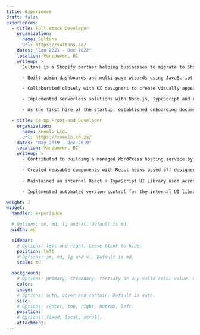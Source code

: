 ```yaml
---
title: Experience
draft: false
experiences:
  - title: Full-stack Developer
    organization:
      name: Sultans
      url: https://sultans.co/
    dates: "Jan 2021 - Dec 2022"
    location: Vancouver, BC
    writeup: >
      Sultans is a Shopify partner helping businesses to migrate to Shopify.

      - Built admin dashboards and multi-page wizards using JavaScript, React and HTML/CSS

      - Collaborated closely with UX designers to create visually appealing and responsive pages using HTML/CSS

      - Implemented serverless solutions with Node.js, TypeScript and AWS to connect back-end with Shopify

      - As the first hire of the startup, established onboarding documentation and trained new front-end developers.

  - title: Co-op Front-end Developer
    organization:
      name: Xneelo Ltd.
      url: https://xneelo.co.za/
    dates: "May 2019 - Dec 2019"
    location: Vancouver, BC
    writeup: >
      - Contributed to building a managed WordPress hosting service by developing a front-end dashboard with React and Typescript

      - Created reusable components with React hooks based off designer's wireframes
       
      - Maintained an internal React + TypeScript UI Library used across multiple front-end teams

      - Implemented automated version control for the internal UI library using TypeScript scripts

weight: 2
widget:
  handler: experience

  # Options: sm, md, lg and xl. Default is md.
  width: md

  sidebar:
    # Options: left and right. Leave blank to hide.
    position: left
    # Options: sm, md, lg and xl. Default is md.
    scale: md

  background:
    # Options: primary, secondary, tertiary or any valid color value. Default is primary.
    color:
    image:
    # Options: auto, cover and contain. Default is auto.
    size:
    # Options: center, top, right, bottom, left.
    position:
    # Options: fixed, local, scroll.
    attachment:
---
```

